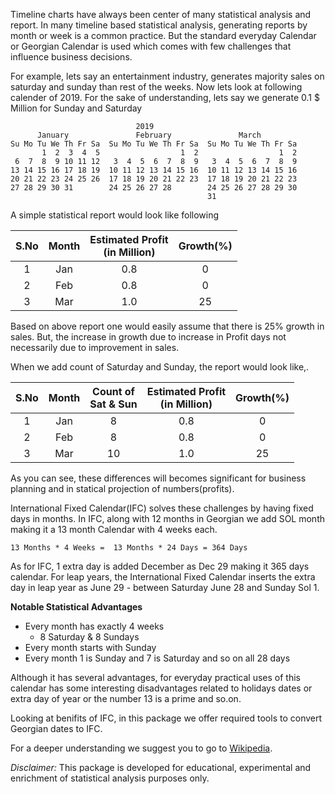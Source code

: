 Timeline charts have always been center of many statistical analysis and
report. In many timeline based statistical analysis, generating reports
by month or week is a common practice. But the standard everyday
Calendar or Georgian Calendar is used which comes with few challenges
that influence business decisions.

For example, lets say an entertainment industry, generates majority
sales on saturday and sunday than rest of the weeks. Now lets look at
following calender of 2019. For the sake of understanding, lets say we
generate 0.1 \$ Million for Sunday and Saturday

```
                            2019
      January               February               March
Su Mo Tu We Th Fr Sa  Su Mo Tu We Th Fr Sa  Su Mo Tu We Th Fr Sa
       1  2  3  4  5                  1  2                  1  2
 6  7  8  9 10 11 12   3  4  5  6  7  8  9   3  4  5  6  7  8  9
13 14 15 16 17 18 19  10 11 12 13 14 15 16  10 11 12 13 14 15 16
20 21 22 23 24 25 26  17 18 19 20 21 22 23  17 18 19 20 21 22 23
27 28 29 30 31        24 25 26 27 28        24 25 26 27 28 29 30
                                            31
```

A simple statistical report would look like following

| S.No 	| Month 	| Estimated Profit<br>(in Million) 	| Growth(%) 	|
|:----:	|:-----:	|:--------------------------------:	|:---------:	|
| 1 	| Jan 	| 0.8 	| 0 	|
| 2 	| Feb 	| 0.8 	| 0 	|
| 3 	| Mar 	| 1.0 	| 25 	|

Based on above report one would easily assume that there is 25% growth
in sales. But, the increase in growth due to increase in Profit days not
necessarily due to improvement in sales.

When we add count of Saturday and Sunday, the report would look like,.

| S.No 	| Month 	| Count of<br>Sat & Sun 	| Estimated Profit<br>(in Million) 	| Growth(%) 	|
|:----:	|:-----:	|:---------------------:	|:--------------------------------:	|:---------:	|
| 1 	| Jan 	| 8 	| 0.8 	| 0 	|
| 2 	| Feb 	| 8 	| 0.8 	| 0 	|
| 3 	| Mar 	| 10 	| 1.0 	| 25 	|

As you can see, these differences will becomes significant for business
planning and in statical projection of numbers(profits).

International Fixed Calendar(IFC) solves these challenges by having
fixed days in months. In IFC, along with 12 months in Georgian we add
SOL month making it a 13 month Calendar with 4 weeks each.

    13 Months * 4 Weeks =  13 Months * 24 Days = 364 Days

As for IFC, 1 extra day is added December as Dec 29 making it 365 days
calendar. For leap years, the International Fixed Calendar inserts the
extra day in leap year as June 29 - between Saturday June 28 and Sunday
Sol 1.

**Notable Statistical Advantages**

-   Every month has exactly 4 weeks
    -   8 Saturday & 8 Sundays
-   Every month starts with Sunday
-   Every month 1 is Sunday and 7 is Saturday and so on all 28 days

Although it has several advantages, for everyday practical uses of this calendar has some interesting disadvantages related to holidays dates or extra day of year or the number 13 is a prime and so.on.

Looking at benifits of IFC, in this package we offer required tools to convert Georgian dates to IFC.

For a deeper understanding we suggest you to go to [Wikipedia](https://en.wikipedia.org/wiki/International_Fixed_Calendar).

_Disclaimer:_ This package is developed for educational, experimental and enrichment of statistical analysis purposes only.
 

 